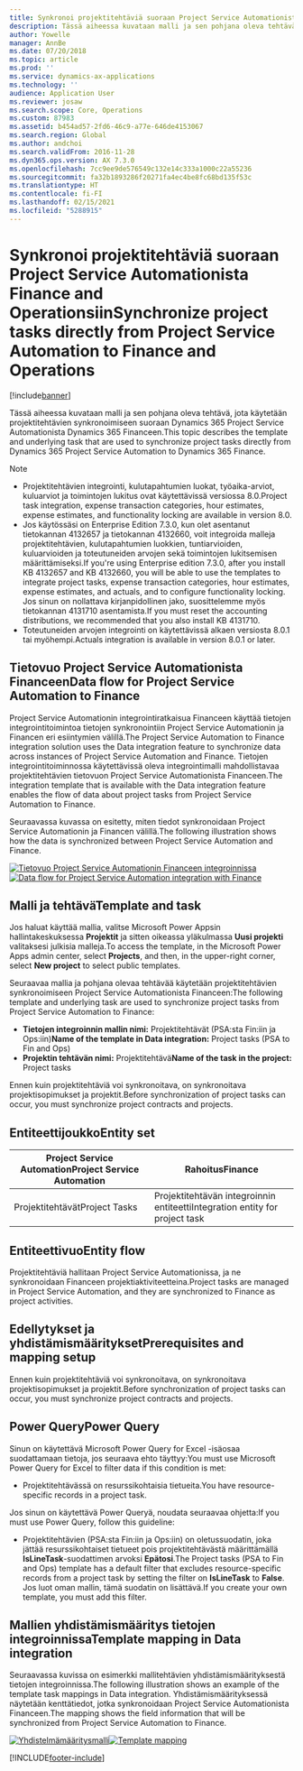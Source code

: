```yaml
---
title: Synkronoi projektitehtäviä suoraan Project Service Automationista Finance and Operationsiin
description: Tässä aiheessa kuvataan malli ja sen pohjana oleva tehtävä, jota käytetään projektitehtävien synkronoimiseen suoraan Microsoft Dynamics 365 Project Service Automationista Dynamics 365 Financeen.
author: Yowelle
manager: AnnBe
ms.date: 07/20/2018
ms.topic: article
ms.prod: ''
ms.service: dynamics-ax-applications
ms.technology: ''
audience: Application User
ms.reviewer: josaw
ms.search.scope: Core, Operations
ms.custom: 87983
ms.assetid: b454ad57-2fd6-46c9-a77e-646de4153067
ms.search.region: Global
ms.author: andchoi
ms.search.validFrom: 2016-11-28
ms.dyn365.ops.version: AX 7.3.0
ms.openlocfilehash: 7cc9ee9de576549c132e14c333a1000c22a55236
ms.sourcegitcommit: fa32b1893286f20271fa4ec4be8fc68bd135f53c
ms.translationtype: HT
ms.contentlocale: fi-FI
ms.lasthandoff: 02/15/2021
ms.locfileid: "5288915"
---
```

# <a name="synchronize-project-tasks-directly-from-project-service-automation-to-finance-and-operations"></a><span data-ttu-id="88f05-103">Synkronoi projektitehtäviä suoraan Project Service Automationista Finance and Operationsiin</span><span class="sxs-lookup"><span data-stu-id="88f05-103">Synchronize project tasks directly from Project Service Automation to Finance and Operations</span></span>

[!include[banner](../includes/banner.md)]

<span data-ttu-id="88f05-104">Tässä aiheessa kuvataan malli ja sen pohjana oleva tehtävä, jota käytetään projektitehtävien synkronoimiseen suoraan Dynamics 365 Project Service Automationista Dynamics 365 Financeen.</span><span class="sxs-lookup"><span data-stu-id="88f05-104">This topic describes the template and underlying task that are used to synchronize project tasks directly from Dynamics 365 Project Service Automation to Dynamics 365 Finance.</span></span>

> [!NOTE]
> - <span data-ttu-id="88f05-105">Projektitehtävien integrointi, kulutapahtumien luokat, työaika-arviot, kuluarviot ja toimintojen lukitus ovat käytettävissä versiossa 8.0.</span><span class="sxs-lookup"><span data-stu-id="88f05-105">Project task integration, expense transaction categories, hour estimates, expense estimates, and functionality locking are available in version 8.0.</span></span>
> - <span data-ttu-id="88f05-106">Jos käytössäsi on Enterprise Edition 7.3.0, kun olet asentanut tietokannan 4132657 ja tietokannan 4132660, voit integroida malleja projektitehtävien, kulutapahtumien luokkien, tuntiarvioiden, kuluarvioiden ja toteutuneiden arvojen sekä toimintojen lukitsemisen määrittämiseksi.</span><span class="sxs-lookup"><span data-stu-id="88f05-106">If you're using Enterprise edition 7.3.0, after you install KB 4132657 and KB 4132660, you will be able to use the templates to integrate project tasks, expense transaction categories, hour estimates, expense estimates, and actuals, and to configure functionality locking.</span></span> <span data-ttu-id="88f05-107">Jos sinun on nollattava kirjanpidollinen jako, suosittelemme myös tietokannan 4131710 asentamista.</span><span class="sxs-lookup"><span data-stu-id="88f05-107">If you must reset the accounting distributions, we recommended that you also install KB 4131710.</span></span>
> - <span data-ttu-id="88f05-108">Toteutuneiden arvojen integrointi on käytettävissä alkaen versiosta 8.0.1 tai myöhempi.</span><span class="sxs-lookup"><span data-stu-id="88f05-108">Actuals integration is available in version 8.0.1 or later.</span></span>

## <a name="data-flow-for-project-service-automation-to-finance"></a><span data-ttu-id="88f05-109">Tietovuo Project Service Automationista Financeen</span><span class="sxs-lookup"><span data-stu-id="88f05-109">Data flow for Project Service Automation to Finance</span></span>

<span data-ttu-id="88f05-110">Project Service Automationin integrointiratkaisua Financeen käyttää tietojen integrointitoimintoa tietojen synkronointiin Project Service Automationin ja Financen eri esiintymien välillä.</span><span class="sxs-lookup"><span data-stu-id="88f05-110">The Project Service Automation to Finance integration solution uses the Data integration feature to synchronize data across instances of Project Service Automation and Finance.</span></span> <span data-ttu-id="88f05-111">Tietojen integrointitoiminnossa käytettävissä oleva integrointimalli mahdollistavaa projektitehtävien tietovuon Project Service Automationista Financeen.</span><span class="sxs-lookup"><span data-stu-id="88f05-111">The integration template that is available with the Data integration feature enables the flow of data about project tasks from Project Service Automation to Finance.</span></span>

<span data-ttu-id="88f05-112">Seuraavassa kuvassa on esitetty, miten tiedot synkronoidaan Project Service Automationin ja Financen välillä.</span><span class="sxs-lookup"><span data-stu-id="88f05-112">The following illustration shows how the data is synchronized between Project Service Automation and Finance.</span></span>

<span data-ttu-id="88f05-113">[![Tietovuo Project Service Automationin Financeen integroinnissa](./media/ProjectTasksFlow.png)](./media/ProjectTasksFlow.png)</span><span class="sxs-lookup"><span data-stu-id="88f05-113">[![Data flow for Project Service Automation integration with Finance](./media/ProjectTasksFlow.png)](./media/ProjectTasksFlow.png)</span></span>

## <a name="template-and-task"></a><span data-ttu-id="88f05-114">Malli ja tehtävä</span><span class="sxs-lookup"><span data-stu-id="88f05-114">Template and task</span></span>

<span data-ttu-id="88f05-115">Jos haluat käyttää mallia, valitse Microsoft Power Appsin hallintakeskuksessa **Projektit** ja sitten oikeassa yläkulmassa **Uusi projekti** valitaksesi julkisia malleja.</span><span class="sxs-lookup"><span data-stu-id="88f05-115">To access the template, in the Microsoft Power Apps admin center, select **Projects**, and then, in the upper-right corner, select **New project** to select public templates.</span></span>

<span data-ttu-id="88f05-116">Seuraavaa mallia ja pohjana olevaa tehtävää käytetään projektitehtävien synkronoimiseen Project Service Automationista Financeen:</span><span class="sxs-lookup"><span data-stu-id="88f05-116">The following template and underlying task are used to synchronize project tasks from Project Service Automation to Finance:</span></span>

- <span data-ttu-id="88f05-117">**Tietojen integroinnin mallin nimi:** Projektitehtävät (PSA:sta Fin:iin ja Ops:iin)</span><span class="sxs-lookup"><span data-stu-id="88f05-117">**Name of the template in Data integration:** Project tasks (PSA to Fin and Ops)</span></span>
- <span data-ttu-id="88f05-118">**Projektin tehtävän nimi:** Projektitehtävä</span><span class="sxs-lookup"><span data-stu-id="88f05-118">**Name of the task in the project:** Project tasks</span></span>

<span data-ttu-id="88f05-119">Ennen kuin projektitehtäviä voi synkronoitava, on synkronoitava projektisopimukset ja projektit.</span><span class="sxs-lookup"><span data-stu-id="88f05-119">Before synchronization of project tasks can occur, you must synchronize project contracts and projects.</span></span>

## <a name="entity-set"></a><span data-ttu-id="88f05-120">Entiteettijoukko</span><span class="sxs-lookup"><span data-stu-id="88f05-120">Entity set</span></span>

| <span data-ttu-id="88f05-121">Project Service Automation</span><span class="sxs-lookup"><span data-stu-id="88f05-121">Project Service Automation</span></span> | <span data-ttu-id="88f05-122">Rahoitus</span><span class="sxs-lookup"><span data-stu-id="88f05-122">Finance</span></span>                             |
|----------------------------|-------------------------------------|
| <span data-ttu-id="88f05-123">Projektitehtävät</span><span class="sxs-lookup"><span data-stu-id="88f05-123">Project Tasks</span></span>              | <span data-ttu-id="88f05-124">Projektitehtävän integroinnin entiteetti</span><span class="sxs-lookup"><span data-stu-id="88f05-124">Integration entity for project task</span></span> |

## <a name="entity-flow"></a><span data-ttu-id="88f05-125">Entiteettivuo</span><span class="sxs-lookup"><span data-stu-id="88f05-125">Entity flow</span></span>

<span data-ttu-id="88f05-126">Projektitehtäviä hallitaan Project Service Automationissa, ja ne synkronoidaan Financeen projektiaktiviteetteina.</span><span class="sxs-lookup"><span data-stu-id="88f05-126">Project tasks are managed in Project Service Automation, and they are synchronized to Finance as project activities.</span></span>

## <a name="prerequisites-and-mapping-setup"></a><span data-ttu-id="88f05-127">Edellytykset ja yhdistämismääritykset</span><span class="sxs-lookup"><span data-stu-id="88f05-127">Prerequisites and mapping setup</span></span>

<span data-ttu-id="88f05-128">Ennen kuin projektitehtäviä voi synkronoitava, on synkronoitava projektisopimukset ja projektit.</span><span class="sxs-lookup"><span data-stu-id="88f05-128">Before synchronization of project tasks can occur, you must synchronize project contracts and projects.</span></span>

## <a name="power-query"></a><span data-ttu-id="88f05-129">Power Query</span><span class="sxs-lookup"><span data-stu-id="88f05-129">Power Query</span></span>

<span data-ttu-id="88f05-130">Sinun on käytettävä Microsoft Power Query for Excel -isäosaa suodattamaan tietoja, jos seuraava ehto täyttyy:</span><span class="sxs-lookup"><span data-stu-id="88f05-130">You must use Microsoft Power Query for Excel to filter data if this condition is met:</span></span>

- <span data-ttu-id="88f05-131">Projektitehtävässä on resurssikohtaisia tietueita.</span><span class="sxs-lookup"><span data-stu-id="88f05-131">You have resource-specific records in a project task.</span></span>

<span data-ttu-id="88f05-132">Jos sinun on käytettävä Power Queryä, noudata seuraavaa ohjetta:</span><span class="sxs-lookup"><span data-stu-id="88f05-132">If you must use Power Query, follow this guideline:</span></span>

- <span data-ttu-id="88f05-133">Projektitehtävien (PSA:sta Fin:iin ja Ops:iin) on oletussuodatin, joka jättää resurssikohtaiset tietueet pois projektitehtävästä määrittämällä **IsLineTask**-suodattimen arvoksi **Epätosi**.</span><span class="sxs-lookup"><span data-stu-id="88f05-133">The Project tasks (PSA to Fin and Ops) template has a default filter that excludes resource-specific records from a project task by setting the filter on **IsLineTask** to **False**.</span></span> <span data-ttu-id="88f05-134">Jos luot oman mallin, tämä suodatin on lisättävä.</span><span class="sxs-lookup"><span data-stu-id="88f05-134">If you create your own template, you must add this filter.</span></span>

## <a name="template-mapping-in-data-integration"></a><span data-ttu-id="88f05-135">Mallien yhdistämismääritys tietojen integroinnissa</span><span class="sxs-lookup"><span data-stu-id="88f05-135">Template mapping in Data integration</span></span>

<span data-ttu-id="88f05-136">Seuraavassa kuvissa on esimerkki mallitehtävien yhdistämismäärityksestä tietojen integroinnissa.</span><span class="sxs-lookup"><span data-stu-id="88f05-136">The following illustration shows an example of the template task mappings in Data integration.</span></span> <span data-ttu-id="88f05-137">Yhdistämismäärityksessä näytetään kenttätiedot, jotka synkronoidaan Project Service Automationista Financeen.</span><span class="sxs-lookup"><span data-stu-id="88f05-137">The mapping shows the field information that will be synchronized from Project Service Automation to Finance.</span></span>

<span data-ttu-id="88f05-138">[![Yhdistelmämääritysmalli](./media/ProjectTasksMapping.png)](./media/ProjectTasksMapping.png)</span><span class="sxs-lookup"><span data-stu-id="88f05-138">[![Template mapping](./media/ProjectTasksMapping.png)](./media/ProjectTasksMapping.png)</span></span>


[!INCLUDE[footer-include](../includes/footer-banner.md)]